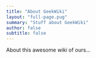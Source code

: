 ```yaml
---
title: "About GeekWiki"
layout: "full-page.pug"
summary: "Stuff about GeekWiki"
author: false
subtitle: false
---
```


About this awesome *wiki* of ours...